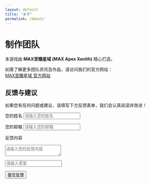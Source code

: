 ```yaml
---
layout: default
title: "关于"
permalink: /about/
---
```


# 制作团队

本游戏由 **MAX至臻星域 (MAX Apex Xenith)** 精心打造。  

如需了解更多团队资讯及作品，请访问我们的官方网站：  
<a class="button" href="https://max-a-x.github.io/" target="_blank">MAX至臻星域 官方网站</a>

## 反馈与建议

如果您有任何问题或建议，请填写下方反馈表单，我们会认真阅读并改进！

<form id="feedback-form" action="https://formspree.io/f/yourFormID" method="POST">
  <label for="name">您的姓名</label>
  <input type="text" id="name" name="name" placeholder="请输入您的姓名" required>

  <label for="email">您的邮箱</label>
  <input type="email" id="email" name="_replyto" placeholder="请输入您的邮箱" required>

  <label for="message">反馈内容</label>
  <textarea id="message" name="message" placeholder="请输入您的反馈内容" required></textarea>

  <!-- 自定义验证码 -->
  <div id="custom-captcha">
    <p id="captcha-question"></p>
    <input type="text" id="captcha-answer" name="captcha_answer" placeholder="请输入答案" required>
  </div>

  <button type="submit" class="button">提交反馈</button>
</form>

<script>
// 自定义验证码生成与验证
document.addEventListener("DOMContentLoaded", function() {
    var a = Math.floor(Math.random() * 10) + 1;
    var b = Math.floor(Math.random() * 10) + 1;
    var answer = a + b;
    document.getElementById("captcha-question").innerText = "请回答: " + a + " + " + b + " = ?";
    
    document.getElementById("feedback-form").addEventListener("submit", function(e) {
        var userAnswer = document.getElementById("captcha-answer").value;
        if (parseInt(userAnswer) !== answer) {
            e.preventDefault();
            alert("验证码答案错误，请重新尝试。");
        }
    });
});
</script>

